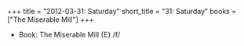 +++
title = "2012-03-31: Saturday"
short_title = "31: Saturday"
books = ["The Miserable Mill"]
+++


* Book: The Miserable Mill {E} /f/
